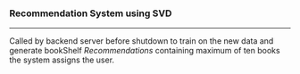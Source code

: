 ### Recommendation System using SVD
****

Called by backend server before shutdown to train on the new data and generate bookShelf $Recommendations$ containing maximum of ten books the system assigns the user.